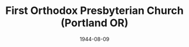 ---
date: &id001 1944-08-09
end_date: null
location:
  address: 8245 NE Fremont Street
  city: Portland
  state: OR
minister:
- end: 1950-01-01
  name: Lawrence Eyres
  start: 1944-08-09
  type: pastor
- end: 1960-01-01
  name: Carl Ahlfeldt
  start: 1950-01-01
  type: pastor
- end: 1975-01-01
  name: Albert Edwards, III
  start: 1960-01-01
  type: pastor
- end: 1994-01-01
  name: Donald Poundstone
  start: 1976-01-01
  type: pastor
- end: null
  name: Jack Smith
  start: 1995-01-01
  type: pastor
ministers:
- Lawrence Eyres
- Carl Ahlfeldt
- Albert Edwards, III
- Donald Poundstone
- Jack Smith
name: First Orthodox Presbyterian Church
names:
- end: null
  name: First Orthodox Presbyterian Church
  start: 1944-08-09
origination_date: *id001
raw_data: "OR\nPortland\n\nFirst Orthodox Presbyterian Church  (August 9, 1944\u2013\
  \ )\n8245 NE Fremont Street\nPastors: Lawrence Eyres, 1944\u201350\nCarl Ahlfeldt,\
  \ 1950\u201360\nAlbert Edwards, III, 1960\u201375\nDonald Poundstone, 1976\u2013\
  94\nJack Smith, 1995\u2013"
received_from: MISSING
states:
- OR
status:
  active: true
  end_date: null
  reason: null
  received_from: null
  withdrawal_to: null
title: First Orthodox Presbyterian Church (Portland OR)

---